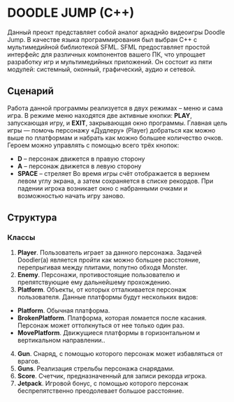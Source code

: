 # DOODLE JUMP (C++)

Данный преокт представляет собой аналог аркаднйо видеоигры Doodle Jump.
В качестве языка программирования был выбран C++ с мультимедийной библиотекой SFML. 
SFML предоставляет простой интерфейс для различных компонентов вашего ПК, что упрощает разработку игр и мультимедийных приложений. Он состоит из пяти модулей: системный, оконный, 
графический, аудио и сетевой.

## Сценарий

Работа данной программы реализуется в двух режимах – меню и сама 
игра. В режиме меню находятся две активные кнопки: **PLAY**, запускающая 
игру, и **EXIT**, закрывающая окно программы. 
Главная цель игры — помочь персонажу «Дудлеру» (Player) добраться 
как можно выше по платформам и набрать как можно большее количество 
очков. Героем можно управлять с помощью всего трёх кнопок:
* **D** – персонаж движется в правую сторону
* **A** – персонаж движется в левую сторону
* **SPACE** – стреляет
Во время игры счёт отображается в верхнем левом углу экрана, а затем 
сохраняется в списке рекордов. При падении игрока возникает окно с 
набранными очками и возможностью начать игру заново.

## Структура
### Классы
1. **Player**. Пользователь играет за данного персонажа. Задачей Doodler(а) 
является пройти как можно большее расстояние, перепрыгивая между 
плитами, попутно обходя Monster.
2. **Enemy**. Персонажи, противостоящие пользователю и препятствующие 
ему дальнейшему прохождению.
3. **Platform**. Объекты, от которых отталкивается персонаж пользователя. 
Данные платформы будут нескольких видов:
 * **Platform**. Обычная платформа. 
 * **BrokenPlatform**. Платформа, которая ломается после касания. Персонаж может оттолкнуться от нее только один раз.
 * **MovePlatform**. Движущиеся платформы в горизонтальном и вертикальном направлении..
4. **Gun**. Снаряд, с помощью которого персонаж может избавляться от 
врагов.
5. **Guns**. Реализация стрельбы персонажа снарядами.
6. **Score**. Счетчик, предназначенный для записи рекорда игрока.
7. **Jetpack**. Игровой бонус, с помощью которого персонаж 
беспрепятственно преодолевает большое расстояние.
